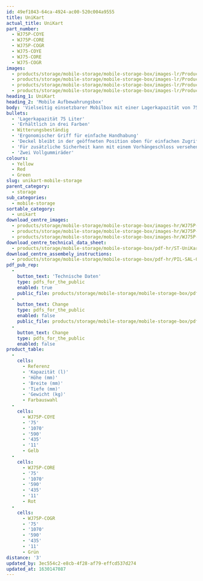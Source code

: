 ```yaml
---
id: 49ef1043-64ca-4924-ac00-520c004a9555
title: UniKart
actual_title: UniKart
part_number:
  - WJ75P-COYE
  - WJ75P-CORE
  - WJ75P-COGR
  - WJ75-COYE
  - WJ75-CORE
  - WJ75-COGR
images:
  - products/storage/mobile-storage/mobile-storage-box/images-lr/Product_Image_776x776_(518x518_focus_area)-WJ75P-COGR_01.jpg
  - products/storage/mobile-storage/mobile-storage-box/images-lr/Product_Image_776x776_(518x518_focus_area)-WJ75P-COGR_02.jpg
  - products/storage/mobile-storage/mobile-storage-box/images-lr/Product_Image_776x776_(518x518_focus_area)-WJ75P-CORE_02.jpg
  - products/storage/mobile-storage/mobile-storage-box/images-lr/Product_Image_776x776_(518x518_focus_area)-WJ75P-COYE_01.jpg
heading_1: UniKart
heading_2: 'Mobile Aufbewahrungsbox'
body: 'Vielseitig einsetzbarer Mobilbox mit einer Lagerkapazität von 75 Liter.'
bullets:
  - 'Lagerkapazität 75 Liter'
  - 'Erhältlich in drei Farben'
  - Witterungsbeständig
  - 'Ergonomischer Griff für einfache Handhabung'
  - 'Deckel bleibt in der geöffneten Position oben für einfachen Zugriff'
  - 'Für zusätzliche Sicherheit kann mit einem Vorhängeschloss versehen werden'
  - 'Zwei Vollgummiräder'
colours:
  - Yellow
  - Red
  - Green
slug: unikart-mobile-storage
parent_category:
  - storage
sub_categories:
  - mobile-storage
sortable_category:
  - unikart
download_centre_images:
  - products/storage/mobile-storage/mobile-storage-box/images-hr/WJ75P-COYE_07.jpg
  - products/storage/mobile-storage/mobile-storage-box/images-hr/WJ75P-CORE_03.jpg
  - products/storage/mobile-storage/mobile-storage-box/images-hr/WJ75P-COGR_06.jpg
download_centre_technical_data_sheet:
  - products/storage/mobile-storage/mobile-storage-box/pdf-hr/ST-UniKart-TD_EN.pdf
download_centre_assembely_instructions:
  - products/storage/mobile-storage/mobile-storage-box/pdf-hr/PIL-SAL-0032.pdf
pdf_pub_rep:
  -
    button_text: 'Technische Daten'
    type: pdfs_for_the_public
    enabled: true
    public_file: products/storage/mobile-storage/mobile-storage-box/pdf-lr/ST-UniKart-TD_DE.pdf
  -
    button_text: Change
    type: pdfs_for_the_public
    enabled: false
    public_file: products/storage/mobile-storage/mobile-storage-box/pdf-lr/PIL-SAL-0032.pdf
  -
    button_text: Change
    type: pdfs_for_the_public
    enabled: false
product_table:
  -
    cells:
      - Referenz
      - 'Kapazität (l)'
      - 'Höhe (mm)'
      - 'Breite (mm)'
      - 'Tiefe (mm)'
      - 'Gewicht (kg)'
      - Farbauswahl
  -
    cells:
      - WJ75P-COYE
      - '75'
      - '1070'
      - '590'
      - '435'
      - '11'
      - Gelb
  -
    cells:
      - WJ75P-CORE
      - '75'
      - '1070'
      - '590'
      - '435'
      - '11'
      - Rot
  -
    cells:
      - WJ75P-COGR
      - '75'
      - '1070'
      - '590'
      - '435'
      - '11'
      - Grün
distance: '3'
updated_by: 3ec554c2-e8cb-4f28-af79-effcd537d274
updated_at: 1630147087
---
```

